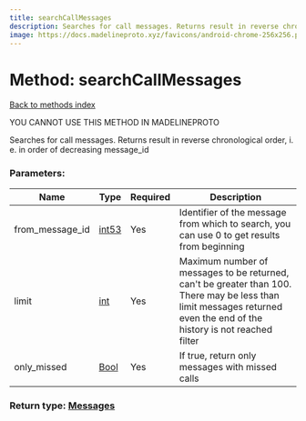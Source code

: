 ```yaml
---
title: searchCallMessages
description: Searches for call messages. Returns result in reverse chronological order, i. e. in order of decreasing message_id
image: https://docs.madelineproto.xyz/favicons/android-chrome-256x256.png
---
```

# Method: searchCallMessages  
[Back to methods index](index.md)


YOU CANNOT USE THIS METHOD IN MADELINEPROTO


Searches for call messages. Returns result in reverse chronological order, i. e. in order of decreasing message_id

### Parameters:

| Name     |    Type       | Required | Description |
|----------|---------------|----------|-------------|
|from\_message\_id|[int53](../types/int53.md) | Yes|Identifier of the message from which to search, you can use 0 to get results from beginning|
|limit|[int](../types/int.md) | Yes|Maximum number of messages to be returned, can't be greater than 100. There may be less than limit messages returned even the end of the history is not reached filter|
|only\_missed|[Bool](../types/Bool.md) | Yes|If true, return only messages with missed calls|


### Return type: [Messages](../types/Messages.md)

